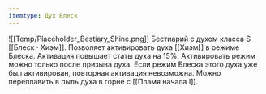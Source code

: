 ```yaml
---
itemtype: Дух Блеск
---
```

![[Temp/Placeholder_Bestiary_Shine.png]]
Бестиарий с духом класса S [[Блеск · Хиэм]]. Позволяет активировать духа [[Хиэм]] в режиме Блеска. Активация повышает статы духа на 15%. Активировать режим можно только после призыва духа. Если режим Блеска этого духа уже был активирован, повторная активация невозможна. Можно переплавить в пыль духа в горне с [[Пламя начала I]].
